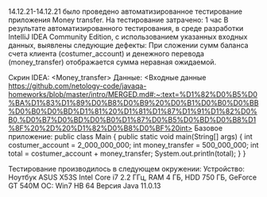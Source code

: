14.12.21-14.12.21 было проведено автоматизированное тестирование приложения Money transfer.
На тестирование затрачено: 1 час
В результате автоматизированного тестирования, в среде разработки IntelliJ IDEA Community Edition, с использованием указанных входных данных, выявлены следующие дефекты:
При сложении сумм баланса счета клиента (costumer_account) и денежного перевода (money_transfer) отображается сумма неравная ожидаемой.

Скрин IDEA:
<Money_transfer>
Данные:
<Входные данные https://github.com/netology-code/javaqa-homeworks/blob/master/intro/MERGED.md#:~:text=%D1%82%D0%B5%D0%BA%D1%83%D1%89%D0%B8%D0%B9%20%D0%B1%D0%B0%D0%BB%D0%B0%D0%BD%D1%81%20%D1%81%D1%87%D1%91%D1%82%D0%B0,%D0%B7%D0%BD%D0%B0%D1%87%D0%B5%D0%BD%D0%B8%D1%8F%20%2D%20%D1%82%D0%B8%D0%BF%20int>
Базовое приложение:
public class Main {
    public static void main(String[] args) {
        int costumer_account = 2_000_000_000;
        int money_transfer = 500_000_000;
        int total = costumer_account + money_transfer;
        System.out.println(total);
    }
}

Тестирование производилось в следующем окружении:
Устройство: Ноутбук ASUS X53S Intel Core i7 2.2 ГГц, RAM 4 ГБ, HDD 750 ГБ, GeForce GT 540M
OC: Win7 HB 64
Версия Java 11.0.13

